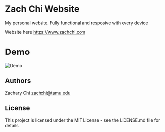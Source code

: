 # Zach Chi Website
My personal website. Fully functional and resposive with every device


Website here
https://www.zachchi.com

# Demo

![Demo](https://github.com/Zachhi/ZachChi-Website/blob/master/responsiveDemo.gif)

## Authors

Zachary Chi
zachchi@tamu.edu

## License

This project is licensed under the MIT License - see the LICENSE.md file for details
